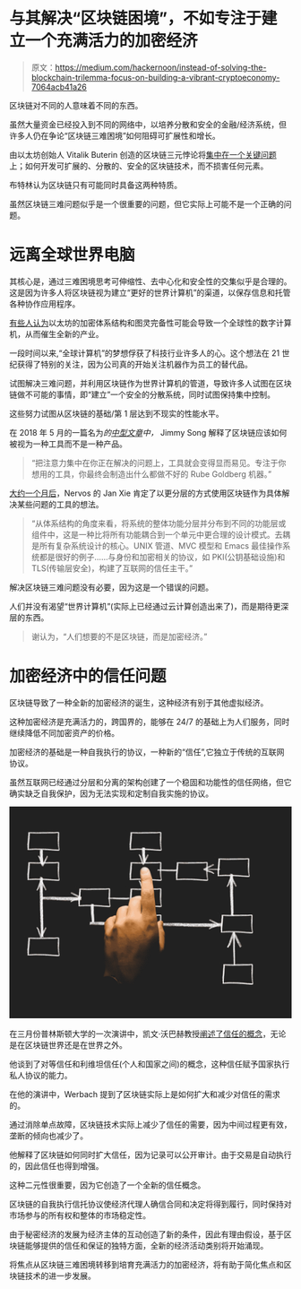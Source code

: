 # 与其解决“区块链困境”，不如专注于建立一个充满活力的加密经济

> 原文：<https://medium.com/hackernoon/instead-of-solving-the-blockchain-trilemma-focus-on-building-a-vibrant-cryptoeconomy-7064acb41a26>

区块链对不同的人意味着不同的东西。

虽然大量资金已经投入到不同的网络中，以培养分散和安全的金融/经济系统，但许多人仍在争论“区块链三难困境”如何阻碍可扩展性和增长。

由以太坊创始人 Vitalik Buterin 创造的区块链三元悖论将[集中在一个关键问题](https://www.coinbureau.com/analysis/solving-blockchain-trilemma/)上；如何开发可扩展的、分散的、安全的区块链技术，而不损害任何元素。

布特林认为区块链只有可能同时具备这两种特质。

虽然区块链三难问题似乎是一个很重要的问题，但它实际上可能不是一个正确的问题。

# **远离全球世界电脑**

其核心是，通过三难困境思考可伸缩性、去中心化和安全性的交集似乎是合理的。这是因为许多人将区块链视为建立“更好的世界计算机”的渠道，以保存信息和托管各种协作应用程序。

[有些人认为](https://www.coindesk.com/whats-big-idea-behind-ethereums-world-computer)以太坊的加密体系结构和图灵完备性可能会导致一个全球性的数字计算机，从而催生全新的产业。

一段时间以来,“全球计算机”的梦想俘获了科技行业许多人的心。这个想法在 21 世纪获得了特别的关注，因为公司真的开始关注机器作为员工的替代品。

试图解决三难问题，并利用区块链作为世界计算机的管道，导致许多人试图在区块链做不可能的事情，即“建立”一个安全的分散系统，同时试图保持集中控制。

这些努力试图从区块链的基础/第 1 层达到不现实的性能水平。

在 2018 年 5 月的一篇名为*的[中型文章](/@jimmysong/why-blockchain-is-hard-60416ea4c5c)中，* Jimmy Song 解释了区块链应该如何被视为一种工具而不是一种产品。

> “把注意力集中在你正在解决的问题上，工具就会变得显而易见。专注于你想用的工具，你最终会制造出什么都做不好的 Rube Goldberg 机器。”

[大约一个月后](/nervosnetwork/nervos-network-building-a-trust-engine-for-the-crypto-economy-6b7cac3309fa)，Nervos 的 Jan Xie 肯定了以更分层的方式使用区块链作为具体解决某些问题的工具的想法。

> “从体系结构的角度来看，将系统的整体功能分层并分布到不同的功能层或组件中，这是一种比将所有功能耦合到一个单元中更合理的设计模式。去耦是所有复杂系统设计的核心。UNIX 管道、MVC 模型和 Emacs 最佳操作系统都是很好的例子……与身份和加密相关的协议，如 PKI(公钥基础设施)和 TLS(传输层安全)，构建了互联网的信任主干。”

解决区块链三难问题没有必要，因为这是一个错误的问题。

人们并没有渴望“世界计算机”(实际上已经通过云计算创造出来了)，而是期待更深层的东西。

> 谢认为，“人们想要的不是区块链，而是加密经济。”

# **加密经济中的信任问题**

区块链导致了一种全新的加密经济的诞生，这种经济有别于其他虚拟经济。

这种加密经济是充满活力的，跨国界的，能够在 24/7 的基础上为人们服务，同时继续降低不同加密资产的价格。

加密经济的基础是一种自我执行的协议，一种新的“信任”,它独立于传统的互联网协议。

虽然互联网已经通过分层和分离的架构创建了一个稳固和功能性的信任网络，但它确实缺乏自我保护，因为无法实现和定制自我实施的协议。

![](img/2055b086df1de2162327e074d62578a2.png)

在三月份普林斯顿大学的一次演讲中，凯文·沃巴赫教授[阐述了信任的概念](https://www.newsbtc.com/2019/03/26/blockchain-crypto-bitcoin/)，无论是在区块链世界还是在世界之外。

他谈到了对等信任和利维坦信任(个人和国家之间)的概念，这种信任赋予国家执行私人协议的能力。

在他的演讲中，Werbach 提到了区块链实际上是如何扩大和减少对信任的需求的。

通过消除单点故障，区块链技术实际上减少了信任的需要，因为中间过程更有效，垄断的倾向也减少了。

他解释了区块链如何同时扩大信任，因为记录可以公开审计。由于交易是自动执行的，因此信任也得到增强。

这种二元性很重要，因为它创造了一个全新的信任概念。

区块链的自我执行信托协议使经济代理人确信合同和决定将得到履行，同时保持对市场参与的所有权和整体的市场稳定性。

由于秘密经济的发展为经济主体的互动创造了新的条件，因此有理由假设，基于区块链能够提供的信任和保证的独特方面，全新的经济活动类别将开始涌现。

将焦点从区块链三难困境转移到培育充满活力的加密经济，将有助于简化焦点和区块链技术的进一步发展。